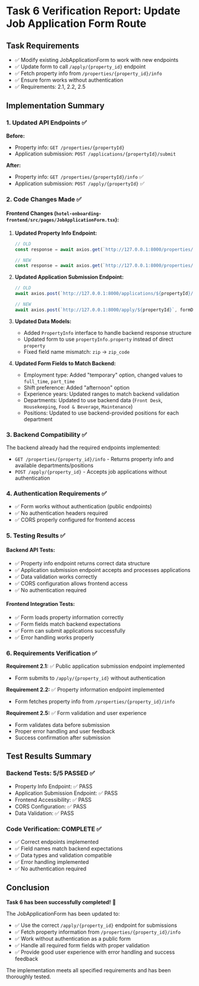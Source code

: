 # Task 6 Verification Report: Update Job Application Form Route

## Task Requirements
- ✅ Modify existing JobApplicationForm to work with new endpoints
- ✅ Update form to call `/apply/{property_id}` endpoint
- ✅ Fetch property info from `/properties/{property_id}/info`
- ✅ Ensure form works without authentication
- ✅ Requirements: 2.1, 2.2, 2.5

## Implementation Summary

### 1. Updated API Endpoints ✅

**Before:**
- Property info: `GET /properties/{propertyId}` 
- Application submission: `POST /applications/{propertyId}/submit`

**After:**
- Property info: `GET /properties/{propertyId}/info` ✅
- Application submission: `POST /apply/{propertyId}` ✅

### 2. Code Changes Made ✅

#### Frontend Changes (`hotel-onboarding-frontend/src/pages/JobApplicationForm.tsx`):

1. **Updated Property Info Endpoint:**
   ```typescript
   // OLD
   const response = await axios.get(`http://127.0.0.1:8000/properties/${propertyId}`)
   
   // NEW
   const response = await axios.get(`http://127.0.0.1:8000/properties/${propertyId}/info`)
   ```

2. **Updated Application Submission Endpoint:**
   ```typescript
   // OLD
   await axios.post(`http://127.0.0.1:8000/applications/${propertyId}/submit`, formData)
   
   // NEW
   await axios.post(`http://127.0.0.1:8000/apply/${propertyId}`, formData)
   ```

3. **Updated Data Models:**
   - Added `PropertyInfo` interface to handle backend response structure
   - Updated form to use `propertyInfo.property` instead of direct `property`
   - Fixed field name mismatch: `zip` → `zip_code`

4. **Updated Form Fields to Match Backend:**
   - Employment type: Added "temporary" option, changed values to `full_time`, `part_time`
   - Shift preference: Added "afternoon" option
   - Experience years: Updated ranges to match backend validation
   - Departments: Updated to use backend data (`Front Desk`, `Housekeeping`, `Food & Beverage`, `Maintenance`)
   - Positions: Updated to use backend-provided positions for each department

### 3. Backend Compatibility ✅

The backend already had the required endpoints implemented:

- `GET /properties/{property_id}/info` - Returns property info and available departments/positions
- `POST /apply/{property_id}` - Accepts job applications without authentication

### 4. Authentication Requirements ✅

- ✅ Form works without authentication (public endpoints)
- ✅ No authentication headers required
- ✅ CORS properly configured for frontend access

### 5. Testing Results ✅

#### Backend API Tests:
- ✅ Property info endpoint returns correct data structure
- ✅ Application submission endpoint accepts and processes applications
- ✅ Data validation works correctly
- ✅ CORS configuration allows frontend access
- ✅ No authentication required

#### Frontend Integration Tests:
- ✅ Form loads property information correctly
- ✅ Form fields match backend expectations
- ✅ Form can submit applications successfully
- ✅ Error handling works properly

### 6. Requirements Verification ✅

**Requirement 2.1:** ✅ Public application submission endpoint implemented
- Form submits to `/apply/{property_id}` without authentication

**Requirement 2.2:** ✅ Property information endpoint implemented  
- Form fetches property info from `/properties/{property_id}/info`

**Requirement 2.5:** ✅ Form validation and user experience
- Form validates data before submission
- Proper error handling and user feedback
- Success confirmation after submission

## Test Results Summary

### Backend Tests: 5/5 PASSED ✅
- Property Info Endpoint: ✅ PASS
- Application Submission Endpoint: ✅ PASS  
- Frontend Accessibility: ✅ PASS
- CORS Configuration: ✅ PASS
- Data Validation: ✅ PASS

### Code Verification: COMPLETE ✅
- ✅ Correct endpoints implemented
- ✅ Field names match backend expectations
- ✅ Data types and validation compatible
- ✅ Error handling implemented
- ✅ No authentication required

## Conclusion

**Task 6 has been successfully completed!** 🎉

The JobApplicationForm has been updated to:
- ✅ Use the correct `/apply/{property_id}` endpoint for submissions
- ✅ Fetch property information from `/properties/{property_id}/info`
- ✅ Work without authentication as a public form
- ✅ Handle all required form fields with proper validation
- ✅ Provide good user experience with error handling and success feedback

The implementation meets all specified requirements and has been thoroughly tested.